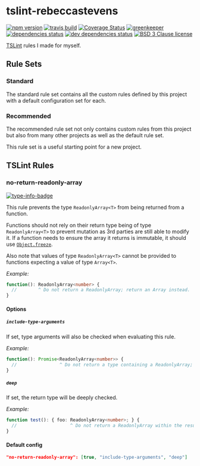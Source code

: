 # tslint-rebeccastevens

[![npm version][version-badge]][version-link]
[![travis build][travis-badge]][travis-link]
[![Coverage Status][coverage-badge]][coverage-link]
[![greenkeeper][greenkeeper-badge]][greenkeeper-link]
[![dependencies status][david-badge]][david-link]
[![dev dependencies status][david-dev-badge]][david-dev-link]
[![BSD 3 Clause license][license-badge]][license-link]

[TSLint](https://palantir.github.io/tslint/) rules I made for myself.

## Rule Sets

### Standard

The standard rule set contains all the custom rules defined by this project with a default configuration set for each.

### Recommended

The recommended rule set not only contains custom rules from this project but also from many other projects as well as the default rule set.

This rule set is a useful starting point for a new project.

## TSLint Rules

### no-return-readonly-array

[![type-info-badge]][type-info-link]

This rule prevents the type `ReadonlyArray<T>` from being returned from a function.

Functions should not rely on their return type being of type `ReadonlyArray<T>` to prevent mutation as 3rd parties are still able to modify it. If a function needs to ensure the array it returns is immutable, it should use [`Object.freeze`][object.freeze-link].

Also note that values of type `ReadonlyArray<T>` cannot be provided to functions expecting a value of type `Array<T>`.

*Example:*

```ts
function(): ReadonlyArray<number> {
  //        ^ Do not return a ReadonlyArray; return an Array instead.
}
```

#### Options

##### `include-type-arguments`

If set, type arguments will also be checked when evaluating this rule.

*Example:*

```ts
function(): Promise<ReadonlyArray<number>> {
  //                ^ Do not return a type containing a ReadonlyArray; use an Array instead.
}
```

##### `deep`

If set, the return type will be deeply checked.

*Example:*

```ts
function test(): { foo: ReadonlyArray<number>; } {
  //                    ^ Do not return a ReadonlyArray within the result; use an Array instead.
}
```

#### Default config

```json
"no-return-readonly-array": [true, "include-type-arguments", "deep"]
```

<!-- Badge urls -->

[version-badge]: https://img.shields.io/npm/v/@rebeccastevens/tslint-rebeccastevens.svg?logo=npm&style=flat-square
[travis-badge]: https://img.shields.io/travis/com/RebeccaStevens/tslint-rebeccastevens/master.svg?logo=travis&style=flat-square
[greenkeeper-badge]: https://badges.greenkeeper.io/RebeccaStevens/tslint-rebeccastevens.svg?style=flat-square
[david-badge]: https://img.shields.io/david/RebeccaStevens/tslint-rebeccastevens.svg?logo=david&style=flat-square
[david-dev-badge]: https://img.shields.io/david/dev/RebeccaStevens/tslint-rebeccastevens.svg?logo=david&style=flat-square
[coverage-badge]:
https://img.shields.io/coveralls/github/RebeccaStevens/tslint-rebeccastevens/master.svg?style=flat-square
[license-badge]: https://img.shields.io/github/license/RebeccaStevens/tslint-rebeccastevens.svg?style=flat-square
[has-fixer-badge]: https://img.shields.io/badge/has_fixer-yes-388e3c.svg?style=flat-square
[type-info-badge]: https://img.shields.io/badge/type_info-requried-d51313.svg?style=flat-square

<!-- Link urls -->

[version-link]: https://www.npmjs.com/package/@rebeccastevens/tslint-rebeccastevens
[travis-link]: https://travis-ci.com/RebeccaStevens/tslint-rebeccastevens
[greenkeeper-link]: https://greenkeeper.io/
[david-link]: https://david-dm.org/RebeccaStevens/tslint-rebeccastevens
[david-dev-link]: https://david-dm.org/RebeccaStevens/tslint-rebeccastevens?type=dev
[coverage-link]: https://coveralls.io/github/RebeccaStevens/tslint-rebeccastevens?branch=master
[license-link]: https://opensource.org/licenses/BSD-3-Clause
[type-info-link]: https://palantir.github.io/tslint/usage/type-checking
[object.freeze-link]: https://developer.mozilla.org/en-US/docs/Web/JavaScript/Reference/Global_Objects/Object/freeze
